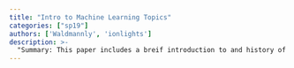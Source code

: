 ```yaml
---
title: "Intro to Machine Learning Topics"
categories: ["sp19"]
authors: ['Waldmannly', 'ionlights']
description: >-
  "Summary: This paper includes a breif introduction to and history of machine learning as well as breif summaries of topics in the field."
---
```


 

